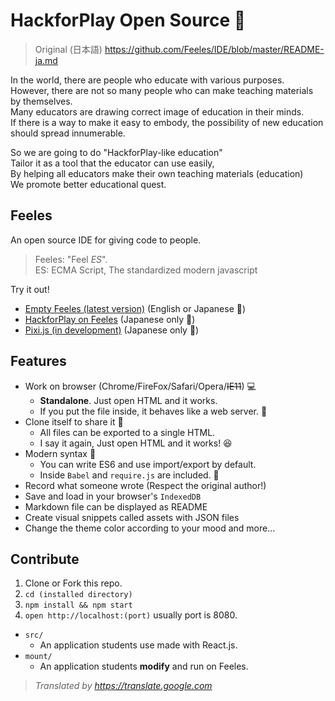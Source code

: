 # HackforPlay Open Source 🏫  


> Original (日本語) <https://github.com/Feeles/IDE/blob/master/README-ja.md>

In the world, there are people who educate with various purposes.  
However, there are not so many people who can make teaching materials by themselves.  
Many educators are drawing correct image of education in their minds.  
If there is a way to make it easy to embody, the possibility of new education should spread innumerable.

So we are going to do "HackforPlay-like education"  
Tailor it as a tool that the educator can use easily,  
By helping all educators make their own teaching materials (education)  
We promote better educational quest.  


## Feeles

An open source IDE for giving code to people.  

> Feeles: "Feel *ES*".  
ES: ECMA Script, The standardized modern javascript

Try it out!
- [Empty Feeles (latest version)](https://feeles.github.io/IDE/dist/)
(English or Japanese 🍔)
- [HackforPlay on Feeles](https://feeles.github.io/IDE/dist/hack-rpg.html)
(Japanese only 🍣)
- [Pixi.js (in development)](https://tenonno.github.io/RPG-2/)
(Japanese only 🍣)


## Features

- Work on browser (Chrome/FireFox/Safari/Opera/~~IE11~~) 💻
  - **Standalone**. Just open HTML and it works.
  - If you put the file inside, it behaves like a web server. 🎩
- Clone itself to share it 💌
  - All files can be exported to a single HTML.
  - I say it again, Just open HTML and it works! 😆
- Modern syntax 💄
  - You can write ES6 and use import/export by default.
  - Inside `Babel` and `require.js` are included. 👀
- Record what someone wrote (Respect the original author!)
- Save and load in your browser's `IndexedDB`
- Markdown file can be displayed as README
- Create visual snippets called assets with JSON files
- Change the theme color according to your mood
and more…


## Contribute

1. Clone or Fork this repo.
2. `cd (installed directory)`
3. `npm install && npm start`
4. `open http://localhost:(port)` usually port is 8080.

- `src/`
  - An application students use made with React.js.
- `mount/`
  - An application students **modify** and run on Feeles.

> *Translated by <https://translate.google.com>*
